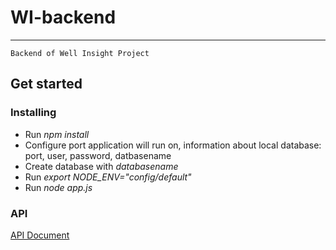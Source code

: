 # WI-backend
***
	Backend of Well Insight Project
## Get started
### Installing
* Run *npm install*
* Configure port application will run on, information about local database: port, user, password, datbasename
* Create database with *databasename*
* Run *export NODE_ENV="config/default"*
* Run *node app.js*
### API
  [API Document](https://docs.google.com/spreadsheets/d/1P6lq454TQOFwWkHDEZSTGybn5z1JxcehIMVlWljvYxE/edit?usp=sharing)
